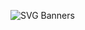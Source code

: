 ![SVG Banners](https://svg-banners.vercel.app/api?type=glitch&text1=Frontend-Themes🧑‍💻&width=1200&height=200)
